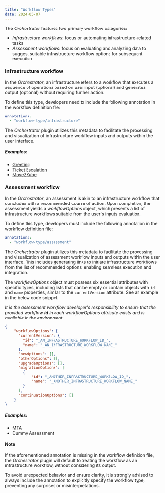 ```yaml
---
title: "Workflow Types"
date: 2024-05-07
---
```


The *Orchestrator* features two primary workflow categories:
- *Infrastructure workflows*: focus on automating infrastructure-related tasks
- *Assessment workflows*: focus on evaluating and analyzing data to suggest suitable infrastructure workflow options for subsequent execution

### Infrastructure workflow
In the *Orchestrator*, an infrastructure refers to a workflow that executes a sequence of operations based on user input (optional) and generates output (optional) without requiring further action. 

To define this type, developers need to include the following annotation in the workflow definition file:

```yaml
annotations:
  - "workflow-type/infrastructure"
```

The *Orchestrator* plugin utilizes this metadata to facilitate the processing and visualization of infrastructure workflow inputs and outputs within the user interface.

##### Examples:
- [Greeting](https://github.com/parodos-dev/serverless-workflows/blob/main/greeting/greeting.sw.yaml)
- [Ticket Escalation](https://github.com/parodos-dev/serverless-workflows/blob/main/escalation/ticketEscalation.sw.yaml)
- [Move2Kube](https://github.com/parodos-dev/serverless-workflows/blob/main/move2kube/m2k.sw.yml)


### Assessment workflow
In the *Orchestrator*, an assessment is akin to an infrastructure workflow that concludes with a recommended course of action. 
Upon completion, the assessment yields a *workflowOptions* object, which presents a list of infrastructure workflows suitable from the user's inputs evaluation. 

To define this type, developers must include the following annotation in the workflow definition file:

```yaml
annotations:
  - "workflow-type/assessment"
```

The *Orchestrator* plugin utilizes this metadata to facilitate the processing and visualization of assessment workflow inputs and outputs within the user interface. 
This includes generating links to initiate infrastructure workflows from the list of recommended options, enabling seamless execution and integration.

The *workflowOptions* object must possess six essential attributes with specific types, including lists that can be empty or contain objects with `id` and `name` properties, similar to the `currentVersion` attribute. See an example in the below code snippet.

*It is the assessment workflow developer's responsibility to ensure that the provided workflow **id** in each workflowOptions attribute exists and is available in the environment.*

```json
{
    "workflowOptions": {
      "currentVersion": {
        "id": "_AN_INFRASTRUCTURE_WORKFLOW_ID_",
        "name": "_AN_INFRASTRUCTURE_WORKFLOW_NAME_"
      },
      "newOptions": [],
      "otherOptions": [],
      "upgradeOptions": [],
      "migrationOptions": [
        {
            "id": "_ANOTHER_INFRASTRUCTURE_WORKFLOW_ID_",
            "name": "_ANOTHER_INFRASTRUCTURE_WORKFLOW_NAME_"
        }
      ],
      "continuationOptions": []
    }
}
```

##### Examples:
- [MTA](https://github.com/parodos-dev/serverless-workflows/blob/main/mta/mta.sw.yaml)
- [Dummy Assessment](https://github.com/parodos-dev/serverless-workflow-examples/tree/main/assessment)

#### Note
If the aforementioned annotation is missing in the workflow definition file, the *Orchestrator* plugin will default to treating the workflow as an infrastructure workflow, without considering its output.

To avoid unexpected behavior and ensure clarity, it is strongly advised to always include the annotation to explicitly specify the workflow type, preventing any surprises or misinterpretations.

